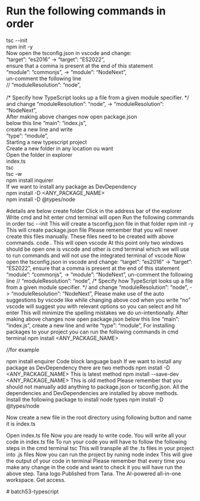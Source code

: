 # Run the following commands in order<br />
tsc --init<br />
npm init -y<br />
Now open the tsconfig.json in vscode and change:<br />
“target”: “es2016” -> “target”: “ES2022”,<br />
ensure that a comma is present at the end of this statement<br />
“module”: “commonjs”, -> “module”: “NodeNext”,<br />
un-comment the following line<br />
// “moduleResolution”: “node”,<br />                       
/* Specify how TypeScript looks up a file from a given module specifier. */<br />
and change “moduleResolution”: “node”, -> “moduleResolution”: “NodeNext”,<br />
After making above changes now open package.json<br />
below this line “main”: “index.js”,<br />
create a new line and write<br />
“type”: “module”,<br />
Starting a new typescript project<br />
Create a new folder in any location ou want<br />
Open the folder in explorer<br />
index.ts<br />
tsc<br />
tsc -w<br />
npm install inquirer<br />
If we want to install any package as DevDependency <br />
npm install -D <ANY_PACKAGE_NAME><br />
npm install -D @types/node<br />

#details are below 
create folder
Click in the address bar of the explorer
Write cmd and hit enter
cmd terminal will open
Run the following commands in order
tsc --init
This will create a tsconfig.json file in that folder
npm init -y
This will create package.json file
Please remember that you will never create this files manually. These files need to be created with above commands.
code .
This will open vscode
At this point only two windows should be open one is vscode and other is cmd terminal which we will use to run commands and will not use the integrated terminal of vscode
Now open the tsconfig.json in vscode and change:
“target”: “es2016” -> “target”: “ES2022”,
ensure that a comma is present at the end of this statement
“module”: “commonjs”, -> “module”: “NodeNext”,
un-comment the following line
// “moduleResolution”: “node”,                       /* Specify how TypeScript looks up a file from a given module specifier. */
and change “moduleResolution”: “node”, -> “moduleResolution”: “NodeNext”,
Please make use of the auto suggestions by vscode like while changing above cod when you write “no” vscode will suggest you with relevant options so you can select and hit enter
This will minimize the spelling mistakes we do un-intentionally.
After making above changes now open package.json
below this line “main”: “index.js”,
create a new line and write
“type”: “module”,
For installing packages to your project you can run the following commands in cmd terminal
npm install <ANY_PACKAGE_NAME>

//for example 

npm install enquirer
Code block language
bash
If we want to install any package as DevDependency there are two methods
npm install -D <ANY_PACKAGE_NAME>
This is latest method
npm install --save-dev <ANY_PACKAGE_NAME>
This is old method
Please remember that you should not manually add anything to package.json or tsconfig.json. All the dependencies and DevDependencies are installed by above methods.
Install the following package to install node types
npm install -D @types/node

Now create a new file in the root directory using following button and name it is index.ts

Open index.ts file
Now you are ready to write code. You will write all your code in index.ts file
To run your code you will have to follow the following steps in the cmd terminal
tsc
This will transpile all the .ts files in your project into .js files
Now you can run the project by runing
node index
This will give the output of your code in terminal
Please remember that every time you make any change in the code and want to check it you will have run the above step.
Tana logo
Published from Tana. The AI-powered all-in-one workspace. Get access.

#   b a t c h 5 3 - t y p e s c r i p t 
 
 

